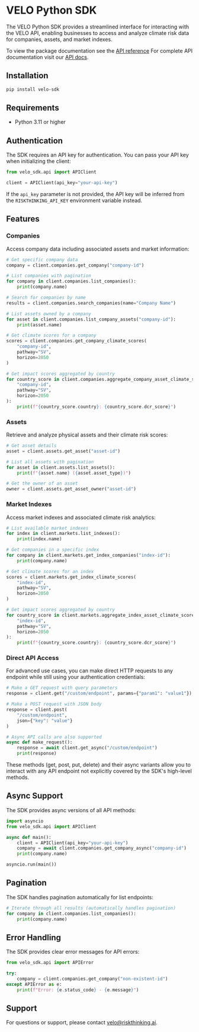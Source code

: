 # VELO Python SDK

The VELO Python SDK provides a streamlined interface for interacting with the VELO API, enabling businesses to access and analyze climate risk data for companies, assets, and market indexes.

To view the package documentation see the [API reference](https://github.com/RiskThinking/velo-sdk/blob/main/API.md)
For complete API documentation visit our [API docs](https://api.docs.riskthinking.ai).

## Installation

```bash
pip install velo-sdk
```

## Requirements

- Python 3.11 or higher

## Authentication

The SDK requires an API key for authentication. You can pass your API key when initializing the client:

```python
from velo_sdk.api import APIClient

client = APIClient(api_key="your-api-key")
```

If the `api_key` parameter is not provided, the API key will be inferred from the `RISKTHINKING_API_KEY` environment variable instead.

## Features

### Companies

Access company data including associated assets and market information:

```python
# Get specific company data
company = client.companies.get_company("company-id")

# List companies with pagination
for company in client.companies.list_companies():
    print(company.name)

# Search for companies by name
results = client.companies.search_companies(name="Company Name")

# List assets owned by a company
for asset in client.companies.list_company_assets("company-id"):
    print(asset.name)

# Get climate scores for a company
scores = client.companies.get_company_climate_scores(
    "company-id", 
    pathway="SV", 
    horizon=2050
)

# Get impact scores aggregated by country
for country_score in client.companies.aggregate_company_asset_climate_scores_by_country(
    "company-id", 
    pathway="SV", 
    horizon=2050
):
    print(f"{country_score.country}: {country_score.dcr_score}")
```

### Assets

Retrieve and analyze physical assets and their climate risk scores:

```python
# Get asset details
asset = client.assets.get_asset("asset-id")

# List all assets with pagination
for asset in client.assets.list_assets():
    print(f"{asset.name} ({asset.asset_type})")

# Get the owner of an asset
owner = client.assets.get_asset_owner("asset-id")
```

### Market Indexes

Access market indexes and associated climate risk analytics:

```python
# List available market indexes
for index in client.markets.list_indexes():
    print(index.name)

# Get companies in a specific index
for company in client.markets.get_index_companies("index-id"):
    print(company.name)

# Get climate scores for an index
scores = client.markets.get_index_climate_scores(
    "index-id", 
    pathway="SV", 
    horizon=2050
)

# Get impact scores aggregated by country
for country_score in client.markets.aggregate_index_asset_climate_scores_by_country(
    "index-id", 
    pathway="SV", 
    horizon=2050
):
    print(f"{country_score.country}: {country_score.dcr_score}")
```

### Direct API Access

For advanced use cases, you can make direct HTTP requests to any endpoint while still using your authentication credentials:

```python
# Make a GET request with query parameters
response = client.get("/custom/endpoint", params={"param1": "value1"})

# Make a POST request with JSON body
response = client.post(
    "/custom/endpoint", 
    json={"key": "value"}
)

# Async API calls are also supported
async def make_request():
    response = await client.get_async("/custom/endpoint")
    print(response)
```

These methods (get, post, put, delete) and their async variants allow you to interact with any API endpoint not explicitly covered by the SDK's high-level methods.

## Async Support

The SDK provides async versions of all API methods:

```python
import asyncio
from velo_sdk.api import APIClient

async def main():
    client = APIClient(api_key="your-api-key")
    company = await client.companies.get_company_async("company-id")
    print(company.name)

asyncio.run(main())
```

## Pagination

The SDK handles pagination automatically for list endpoints:

```python
# Iterate through all results (automatically handles pagination)
for company in client.companies.list_companies():
    print(company.name)
```

## Error Handling

The SDK provides clear error messages for API errors:

```python
from velo_sdk.api import APIError

try:
    company = client.companies.get_company("non-existent-id")
except APIError as e:
    print(f"Error: {e.status_code} - {e.message}")
```


## Support

For questions or support, please contact velo@riskthinking.ai.

